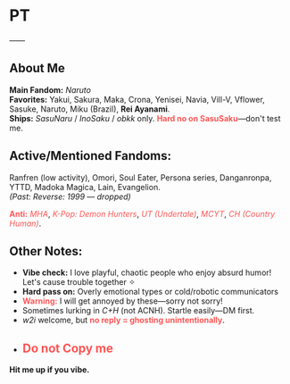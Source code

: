 # **PT**  
——  
## **About Me**  
**Main Fandom:** *Naruto*  
**Favorites:** Yakui, Sakura, Maka, Crona, Yenisei, Navia, Vill-V, Vflower, Sasuke, Naruto, Miku (Brazil), **Rei Ayanami**.  
**Ships:** *SasuNaru* / *InoSaku* / *obkk* only. **<span style="color:#ff5555">Hard no on SasuSaku</span>**—don't test me.  

## **Active/Mentioned Fandoms:**  
Ranfren (low activity), Omori, Soul Eater, Persona series, Danganronpa, YTTD, Madoka Magica, Lain, Evangelion.  
*(Past: Reverse: 1999 — dropped)*  

**<span style="color:#ff5555">Anti:</span>** *<span style="color:#ff5555">MHA</span>*, *<span style="color:#ff5555">K-Pop: Demon Hunters</span>*, *<span style="color:#ff5555">UT (Undertale)</span>*, *<span style="color:#ff5555">MCYT</span>*, *<span style="color:#ff5555">CH (Country Human)</span>*.  

## **Other Notes:**  
- **Vibe check:** I love playful, chaotic people who enjoy absurd humor! Let's cause trouble together ✧  
- **Hard pass on:** Overly emotional types or cold/robotic communicators  
- **<span style="color:#ff5555">Warning:</span>** I will get annoyed by these—sorry not sorry!  
- Sometimes lurking in *C+H* (not ACNH). Startle easily—DM first.  
- *w2i* welcome, but **<span style="color:#ff5555">no reply = ghosting unintentionally</span>**.  
- ## **<span style="color:#ff5555">Do not Copy me</span>**  

**Hit me up if you vibe.**